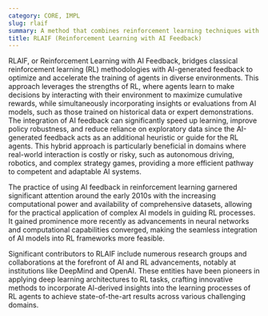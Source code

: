 ```yaml
---
category: CORE, IMPL
slug: rlaif
summary: A method that combines reinforcement learning techniques with feedback derived from AI models to enhance decision-making or control tasks efficiently.
title: RLAIF (Reinforcement Learning with AI Feedback)
---
```


RLAIF, or Reinforcement Learning with AI Feedback, bridges classical reinforcement learning (RL) methodologies with AI-generated feedback to optimize and accelerate the training of agents in diverse environments. This approach leverages the strengths of RL, where agents learn to make decisions by interacting with their environment to maximize cumulative rewards, while simultaneously incorporating insights or evaluations from AI models, such as those trained on historical data or expert demonstrations. The integration of AI feedback can significantly speed up learning, improve policy robustness, and reduce reliance on exploratory data since the AI-generated feedback acts as an additional heuristic or guide for the RL agents. This hybrid approach is particularly beneficial in domains where real-world interaction is costly or risky, such as autonomous driving, robotics, and complex strategy games, providing a more efficient pathway to competent and adaptable AI systems.

The practice of using AI feedback in reinforcement learning garnered significant attention around the early 2010s with the increasing computational power and availability of comprehensive datasets, allowing for the practical application of complex AI models in guiding RL processes. It gained prominence more recently as advancements in neural networks and computational capabilities converged, making the seamless integration of AI models into RL frameworks more feasible.

Significant contributors to RLAIF include numerous research groups and collaborations at the forefront of AI and RL advancements, notably at institutions like DeepMind and OpenAI. These entities have been pioneers in applying deep learning architectures to RL tasks, crafting innovative methods to incorporate AI-derived insights into the learning processes of RL agents to achieve state-of-the-art results across various challenging domains.
